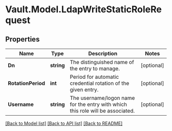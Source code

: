 # Vault.Model.LdapWriteStaticRoleRequest

## Properties

Name | Type | Description | Notes
------------ | ------------- | ------------- | -------------
**Dn** | **string** | The distinguished name of the entry to manage. | [optional] 
**RotationPeriod** | **int** | Period for automatic credential rotation of the given entry. | [optional] 
**Username** | **string** | The username/logon name for the entry with which this role will be associated. | [optional] 

[[Back to Model list]](../README.md#documentation-for-models) [[Back to API list]](../README.md#documentation-for-api-endpoints) [[Back to README]](../README.md)

